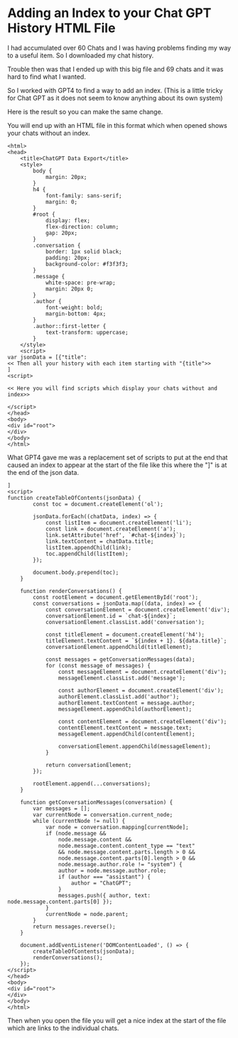 # Adding an Index to your Chat GPT History HTML File
I had accumulated over 60 Chats and I was having problems finding my way to a useful item.   So I downloaded my chat history.

Trouble then was that I ended up with this big file and 69 chats and it was hard to find what I wanted.

So I worked with GPT4 to find a way to add an index.  (This is a little tricky for Chat GPT as it does not seem to know anything about its own system) 

Here is the result so you can make the same change.

You will end up with an HTML file in this format which when opened shows your chats without an index.

```
<html>
<head>
    <title>ChatGPT Data Export</title>
    <style>
        body {
            margin: 20px;
        }
        h4 {
            font-family: sans-serif;
            margin: 0;
        }
        #root {
            display: flex;
            flex-direction: column;
            gap: 20px;
        }
        .conversation {
            border: 1px solid black;
            padding: 20px;
            background-color: #f3f3f3;
        }
        .message {
            white-space: pre-wrap;
            margin: 20px 0;
        }
        .author {
            font-weight: bold;
            margin-bottom: 4px;
        }
        .author::first-letter {
            text-transform: uppercase;
        }
    </style>
    <script>
var jsonData = [{"title":
<< Then all your history with each item starting with "{title">>
]
<script>

<< Here you will find scripts which display your chats without and index>>

</script>
</head>
<body>
<div id="root">
</div>
</body>
</html>
```
What GPT4 gave me was a replacement set of scripts to put at the end that caused an index to appear at the start of the file like this where the "]" is at the end of the json data.

```
]
<script>
function createTableOfContents(jsonData) {
        const toc = document.createElement('ol');
        
        jsonData.forEach((chatData, index) => {
            const listItem = document.createElement('li');
            const link = document.createElement('a');
            link.setAttribute('href', `#chat-${index}`);
            link.textContent = chatData.title;
            listItem.appendChild(link);
            toc.appendChild(listItem);
        });

        document.body.prepend(toc);
    }

    function renderConversations() {
        const rootElement = document.getElementById('root');
        const conversations = jsonData.map((data, index) => {
            const conversationElement = document.createElement('div');
            conversationElement.id = `chat-${index}`;
            conversationElement.classList.add('conversation');
            
            const titleElement = document.createElement('h4');
            titleElement.textContent = `${index + 1}. ${data.title}`;
            conversationElement.appendChild(titleElement);
            
            const messages = getConversationMessages(data);
            for (const message of messages) {
                const messageElement = document.createElement('div');
                messageElement.classList.add('message');
                
                const authorElement = document.createElement('div');
                authorElement.classList.add('author');
                authorElement.textContent = message.author;
                messageElement.appendChild(authorElement);
                
                const contentElement = document.createElement('div');
                contentElement.textContent = message.text;
                messageElement.appendChild(contentElement);
                
                conversationElement.appendChild(messageElement);
            }
            
            return conversationElement;
        });
        
        rootElement.append(...conversations);
    }
    
    function getConversationMessages(conversation) {
        var messages = [];
        var currentNode = conversation.current_node;
        while (currentNode != null) {
            var node = conversation.mapping[currentNode];
            if (node.message &&
                node.message.content &&
                node.message.content.content_type == "text"
                && node.message.content.parts.length > 0 &&
                node.message.content.parts[0].length > 0 && 
                node.message.author.role != "system") {
                author = node.message.author.role;
                if (author === "assistant") {
                    author = "ChatGPT";
                }
                messages.push({ author, text: node.message.content.parts[0] });
            }
            currentNode = node.parent;
        }
        return messages.reverse();
    }

    document.addEventListener('DOMContentLoaded', () => {
        createTableOfContents(jsonData);
        renderConversations();
    });
</script>
</head>
<body>
<div id="root">
</div>
</body>
</html>

```

Then when you open the file you will get a nice index at the start of the file which are links to the individual chats.